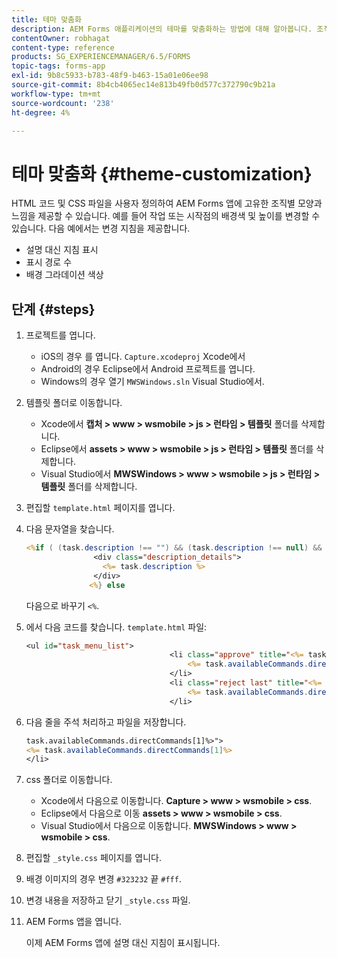```yaml
---
title: 테마 맞춤화
description: AEM Forms 애플리케이션의 테마를 맞춤화하는 방법에 대해 알아봅니다. 조직별 모양과 느낌을 제공하도록 HTML 코드 및 CSS 파일을 사용자 지정할 수 있습니다.
contentOwner: robhagat
content-type: reference
products: SG_EXPERIENCEMANAGER/6.5/FORMS
topic-tags: forms-app
exl-id: 9b8c5933-b783-48f9-b463-15a01e06ee98
source-git-commit: 8b4cb4065ec14e813b49fb0d577c372790c9b21a
workflow-type: tm+mt
source-wordcount: '238'
ht-degree: 4%

---
```


# 테마 맞춤화 {#theme-customization}

HTML 코드 및 CSS 파일을 사용자 정의하여 AEM Forms 앱에 고유한 조직별 모양과 느낌을 제공할 수 있습니다. 예를 들어 작업 또는 시작점의 배경색 및 높이를 변경할 수 있습니다. 다음 예에서는 변경 지침을 제공합니다.

* 설명 대신 지침 표시
* 표시 경로 수
* 배경 그라데이션 색상

## 단계 {#steps}

1. 프로젝트를 엽니다.

   * iOS의 경우 를 엽니다. `Capture.xcodeproj` Xcode에서
   * Android의 경우 Eclipse에서 Android 프로젝트를 엽니다.
   * Windows의 경우 열기 `MWSWindows.sln` Visual Studio에서.

1. 템플릿 폴더로 이동합니다.

   * Xcode에서 **캡처 > www > wsmobile > js > 런타임 > 템플릿** 폴더를 삭제합니다.
   * Eclipse에서 **assets > www > wsmobile > js > 런타임 > 템플릿** 폴더를 삭제합니다.
   * Visual Studio에서 **MWSWindows > www > wsmobile > js > 런타임 > 템플릿** 폴더를 삭제합니다.

1. 편집할 `template.html` 페이지를 엽니다.
1. 다음 문자열을 찾습니다.

   ```jsp
   <%if ( (task.description !== "") && (task.description !== null) && (typeof task.description !== null) && (typeof task.description !== 'undefined') ) {%>
                  <div class="description_details">
                    <%= task.description %>
                  </div>
                 <%} else
   ```

   다음으로 바꾸기 `<%`.

1. 에서 다음 코드를 찾습니다. `template.html` 파일:

   ```jsp
   <ul id="task_menu_list">
                                   <li class="approve" title="<%= task.availableCommands.directCommands[0]%>" data-routename="<%= task.availableCommands.directCommands[0]%>">
                                       <%= task.availableCommands.directCommands[0]%>
                                   </li>
                                   <li class="reject last" title="<%= task.availableCommands.directCommands[1]%>" data-routename="<%= task.availableCommands.directCommands[1]%>">
                                       <%= task.availableCommands.directCommands[1]%>
                                   </li>
   ```

1. 다음 줄을 주석 처리하고 파일을 저장합니다.

   ```jsp
   task.availableCommands.directCommands[1]%>">
   <%= task.availableCommands.directCommands[1]%>
   </li>
   ```

1. css 폴더로 이동합니다.

   * Xcode에서 다음으로 이동합니다. **Capture > www > wsmobile > css**.
   * Eclipse에서 다음으로 이동 **assets > www > wsmobile > css**.
   * Visual Studio에서 다음으로 이동합니다. **MWSWindows > www > wsmobile > css**.

1. 편집할 `_style.css` 페이지를 엽니다.
1. 배경 이미지의 경우 변경 `#323232` 끝 `#fff`.
1. 변경 내용을 저장하고 닫기 `_style.css` 파일.
1. AEM Forms 앱을 엽니다.

   이제 AEM Forms 앱에 설명 대신 지침이 표시됩니다.
